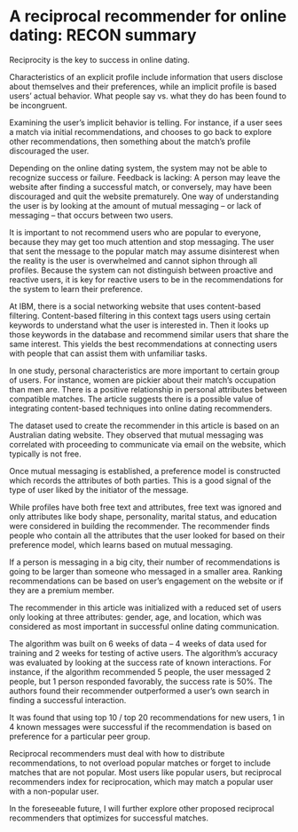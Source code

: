 # A reciprocal recommender for online dating: RECON summary

Reciprocity is the key to success in online dating.

Characteristics of an explicit profile include information that users disclose about themselves and their preferences, while an implicit profile is based users’ actual behavior. What people say vs. what they do has been found to be incongruent.

Examining the user’s implicit behavior is telling. For instance, if a user sees a match via initial recommendations, and chooses to go back to explore other recommendations, then something about the match’s profile discouraged the user.

Depending on the online dating system, the system may not be able to recognize success or failure. Feedback is lacking: A person may leave the website after finding a successful match, or conversely, may have been discouraged and quit the website prematurely. One way of understanding the user is by looking at the amount of mutual messaging – or lack of messaging – that occurs between two users.

It is important to not recommend users who are popular to everyone, because they may get too much attention and stop messaging. The user that sent the message to the popular match may assume disinterest when the reality is the user is overwhelmed and cannot siphon through all profiles.
Because the system can not distinguish between proactive and reactive users, it is key for reactive users to be in the recommendations for the system to learn their preference.

At IBM, there is a social networking website that uses content-based filtering. Content-based filtering in this context tags users using certain keywords to understand what the user is interested in. Then it looks up those keywords in the database and recommend similar users that share the same interest. This yields the best recommendations at connecting users with people that can assist them with unfamiliar tasks.

In one study, personal characteristics are more important to certain group of users. For instance, women are pickier about their match’s occupation than men are. There is a positive relationship in personal attributes between compatible matches. The article suggests there is a possible value of integrating content-based techniques into online dating recommenders.

The dataset used to create the recommender in this article is based on an Australian dating website. They observed that mutual messaging was correlated with proceeding to communicate via email on the website, which typically is not free. 

Once mutual messaging is established, a preference model is constructed which records the attributes of both parties. This is a good signal of the type of user liked by the initiator of the message.

While profiles have both free text and attributes, free text was ignored and only attributes like body shape, personality, marital status, and education were considered in building the recommender.  The recommender finds people who contain all the attributes that the user looked for based on their preference model, which learns based on mutual messaging. 

If a person is messaging in a big city, their number of recommendations is going to be larger than someone who messaged in a smaller area. Ranking recommendations can be based on user’s engagement on the website or if they are a premium member.

The recommender in this article was initialized with a reduced set of users only looking at three attributes: gender, age, and location, which was considered as most important in successful online dating communication.

The algorithm was built on 6 weeks of data – 4 weeks of data used for training and 2 weeks for testing of active users. The algorithm’s accuracy was evaluated by looking at the success rate of known interactions. For instance, if the algorithm recommended 5 people, the user messaged 2 people, but 1 person responded favorably, the success rate is 50%. The authors found their recommender outperformed a user’s own search in finding a successful interaction.

It was found that using top 10 / top 20 recommendations for new users, 1 in 4 known messages were successful if the recommendation is based on preference for a particular peer group.

Reciprocal recommenders must deal with how to distribute recommendations, to not overload popular matches or forget to include matches that are not popular. Most users like popular users, but reciprocal recommenders index for reciprocation, which may match a popular user with a non-popular user.

In the foreseeable future, I will further explore other proposed reciprocal recommenders that optimizes for successful matches.
